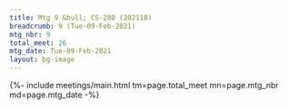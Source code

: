 ```yaml
---
title: Mtg 9 &bull; CS-280 (202110)
breadcrumb: 9 (Tue-09-Feb-2021)
mtg_nbr: 9
total_meet: 26
mtg_date: Tue-09-Feb-2021
layout: bg-image
---
```


{%- include meetings/main.html
    tm=page.total_meet
    mn=page.mtg_nbr
    md=page.mtg_date
-%}

